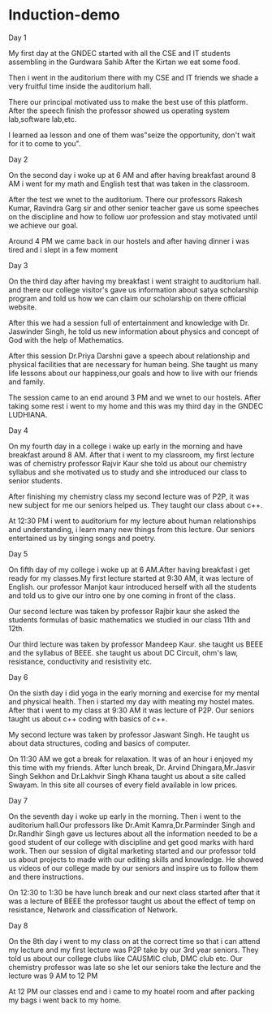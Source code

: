 # Induction-demo

Day 1

My first day at the GNDEC started with all the CSE and IT students 
assembling in the Gurdwara Sahib 
After the Kirtan we eat some food.

Then i went in the auditorium 
there with my CSE and IT friends 
we shade a very fruitful time inside the auditorium hall.

There our principal motivated uss 
to make the best use of this platform. After the speech finish the professor showed us operating system lab,software lab,etc.

I learned aa lesson and one of 
them was"seize the opportunity,
don't wait for it to come to you".

Day 2

On the second day i woke  up at 
6 AM and after having breakfast 
around 8 AM i went for my math and English test that was taken in the 
classroom. 

After the test we wnet to the auditorium. There our professors 
Rakesh Kumar, Ravindra Garg sir
and other senior teacher gave us some speeches on the discipline 
and how to follow uor profession
and stay motivated until we achieve 
our goal.

Around 4 PM we came back in our hostels and  after having dinner i 
was tired and i slept in a few  moment 


Day 3

On the third day after having my breakfast i went straight to auditorium hall. and there our college visitor's gave us information about satya scholarship program and told us how we can claim our scholarship on there official website.

After this we had a session full of 
entertainment and knowledge with Dr.
Jaswinder Singh, he told us new 
information about physics and concept of God with the help of Mathematics.

After this session Dr.Priya Darshni 
gave a speech about relationship and physical facilities that are necessary for human being. She taught us many life lessons about our happiness,our goals and how to 
live with our friends and family.

The session came to an end around 
3 PM and we wnet to our hostels.
After taking some rest i went to my home and this was my third day in the GNDEC LUDHIANA.

Day 4

On my fourth day in a college 
i wake up early in the morning 
and have breakfast around 8 AM.
After that i went to my classroom,
my first lecture was of chemistry 
professor Rajvir Kaur she told us about our chemistry syllabus and 
she motivated us to study and she introduced our class to senior students.

After finishing my chemistry class 
my second lecture was of P2P,
it was new subject for me our seniors helped us. They taught our class about c++. 

At 12:30 PM i went to auditorium 
for my lecture about human relationships and understanding,
i learn many new things from this lecture. Our seniors entertained
us by singing songs and poetry.

Day 5

On fifth day of my college i woke up
at 6 AM.After having breakfast i
get ready for my classes.My first lecture started at 9:30 AM, it was
lecture of English. our professor 
Manjot kaur introduced herself 
with all the students and told us 
to give our intro one by one 
coming in front of the class.

Our second lecture was taken by professor Rajbir kaur she asked 
the students formulas of basic mathematics we studied in our class 
11th and 12th.

Our third lecture was taken by professor Mandeep Kaur. she taught 
us BEEE and the syllabus of BEEE.
she taught us about DC Circuit,
ohm's law, resistance, conductivity and resistivity etc. 

Day 6

On the sixth day i did yoga in the early morning and  exercise for my mental and physical health. Then i 
started my day with meating my hostel mates. After that i went to my class at 9:30 AM it was lecture of P2P. Our seniors taught us about c++ coding with basics of 
c++. 

My second lecture was taken by professor Jaswant Singh. He taught us about data structures, coding and basics of computer.

On 11:30 AM we got a break for relaxation. It was of an hour 
i enjoyed my this time with my friends. After lunch break, Dr.
Arvind Dhingara,Mr.Jasvir Singh Sekhon and Dr.Lakhvir Singh Khana
taught us about a site called Swayam. In this site all courses 
of every field available in low prices. 

Day 7

On the seventh day i woke up early in the morning. Then i went to the auditorium hall.Our professors like Dr.Amit Kamra,Dr.Parminder 
Singh and Dr.Randhir Singh gave us lectures about all the information 
needed to be a good student of 
our college with discipline and get good marks with hard work.
Then our session of digital marketing started and our professor told us about projects
to made with our editing skills 
and knowledge. He showed us videos of our college made by our seniors
and inspire us to follow them and there instructions.

On 12:30 to 1:30 be have lunch break and our next class started after that it was a lecture of
BEEE the professor taught us about the effect of temp on resistance,
Network and classification of Network.

Day 8

On the 8th day i went to my class on at the correct time so that i can attend my lecture and my first lecture was P2P take by our 3rd year seniors. They told us about our college clubs like CAUSMIC club, DMC club etc. Our chemistry   professor was late so she let our seniors take the lecture and the lecture was 9 AM to 12 PM

At 12 PM our classes end and i     came to my hoatel room and after packing my bags i went back to my home.




